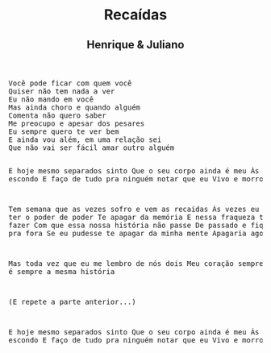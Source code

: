 <!DOCTYPE html>
<html lang="pt-BR">
<head>
    <meta charset="UTF-8">
    <title>Recaídas - Henrique & Juliano</title>
    <link rel="stylesheet" href="style.css">
</head>
<body>
    <header>
        <h1>Recaídas</h1>
        <h2>Henrique & Juliano</h2>
    </header>

<main>
 <section class="letra">
<pre>
Você pode ficar com quem você
Quiser não tem nada a ver
Eu não mando em você
Mas ainda choro e quando alguém
Comenta não quero saber
Me preocupo e apesar dos pesares
Eu sempre quero te ver bem
E ainda vou além, em uma relação sei
Que não vai ser fácil amar outro alguém

E hoje mesmo separados sinto
Que o seu corpo ainda é meu
Às vezes me escondo
E faço de tudo pra ninguém notar que eu
Vivo e morro por ti

Tem semana que as vezes sofro e vem as recaídas
Às vezes eu queria ter o poder de poder
Te apagar da memória
E nessa fraqueza ter força pra fazer
Com que essa nossa história não passe
De passado e fique da porta pra fora
Se eu pudesse te apagar da minha mente
Apagaria agora

Mas toda vez que eu me lembro de nós dois
Meu coração sempre chora, e é sempre a mesma história

(E repete a parte anterior...)

E hoje mesmo separados sinto
Que o seu corpo ainda é meu
Às vezes me escondo
E faço de tudo pra ninguém notar que eu
Vivo e morro por ti
</pre>
</section>
    </main>

</body>
</html>
